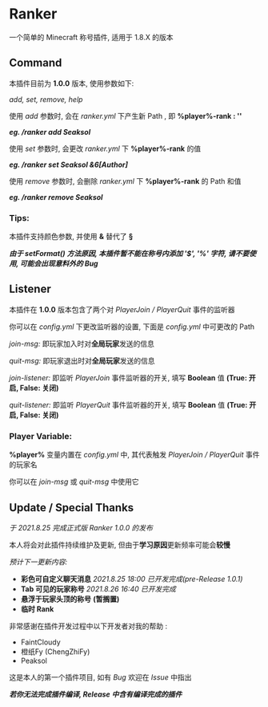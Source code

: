 # Ranker
一个简单的 Minecraft 称号插件, 适用于 1.8.X 的版本

## Command
本插件目前为 **1.0.0** 版本, 使用参数如下:

_add, set, remove, help_

  使用 _add_ 参数时, 会在 *ranker.yml* 下产生新 Path , 即 **%player%-rank : ''** 

***eg. /ranker add Seaksol***

  使用 _set_ 参数时, 会更改 *ranker.yml* 下 **%player%-rank** 的值 

***eg. /ranker set Seaksol &6[Author]***

  使用 _remove_ 参数时, 会删除 *ranker.yml* 下 **%player%-rank** 的 Path 和值 
  
***eg. /ranker remove Seaksol***

### Tips: 

本插件支持颜色参数, 并使用 **&** 替代了 **§**

***由于 _setFormat()_ 方法原因, 本插件暂不能在称号内添加 '$', '%' 字符, 请不要使用, 可能会出现意料外的 Bug***

## Listener
本插件在 **1.0.0** 版本包含了两个对 *PlayerJoin / PlayerQuit* 事件的监听器

你可以在 _config.yml_ 下更改监听器的设置, 下面是 _config.yml_ 中可更改的 Path

*join-msg:* 即玩家加入时对**全局玩家**发送的信息

*quit-msg:* 即玩家退出时对**全局玩家**发送的信息

*join-listener:* 即监听 *PlayerJoin* 事件监听器的开关, 填写 **Boolean** 值 **(True: 开启, False: 关闭)**

*quit-listener:* 即监听 *PlayerQuit* 事件监听器的开关, 填写 **Boolean** 值 **(True: 开启, False: 关闭)**

### Player Variable:
**%player%** 变量内置在 _config.yml_ 中, 其代表触发 *PlayerJoin / PlayerQuit* 事件的玩家名

你可以在 *join-msg*  或 *quit-msg* 中使用它

## Update / Special Thanks
*于 2021.8.25 完成正式版 Ranker 1.0.0 的发布*

本人将会对此插件持续维护及更新, 但由于**学习原因**更新频率可能会**较慢**

*预计下一更新内容:*
  - **彩色可自定义聊天消息**   _2021.8.25 18:00 已开发完成(pre-Release 1.0.1)_
  - **Tab 可见的玩家称号**   _2021.8.26 16:40 已开发完成_
  - **悬浮于玩家头顶的称号** **(暂搁置)**
  - **临时 Rank**

非常感谢在插件开发过程中以下开发者对我的帮助 :
  - FaintCloudy
  - 橙纸Fy (ChengZhiFy)
  - Peaksol

这是本人的第一个插件项目, 如有 *Bug* 欢迎在 *Issue* 中指出

***若你无法完成插件编译, Release 中含有编译完成的插件***
